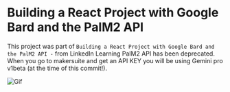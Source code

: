 #  Building a React Project with Google Bard and the PalM2 API 
This project was part of ` Building a React Project with Google Bard and the PalM2 API - ` from LinkedIn Learning
PalM2 API has been deprecated. When you go to makersuite and get an API KEY you will be using Gemini pro v1beta (at the time of this commit!).


![Gif](https://github.com/sdkdeepa/BardClone/blob/main/smallgif.gif)
